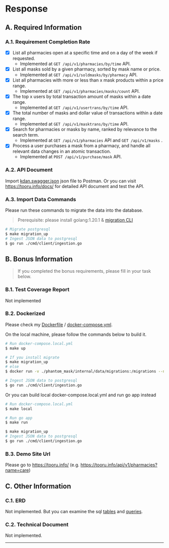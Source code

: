 # Response
## A. Required Information
### A.1. Requirement Completion Rate
- [x] List all pharmacies open at a specific time and on a day of the week if requested.
  - Implemented at `GET /api/v1/pharmacies/by/time` API.
- [x] List all masks sold by a given pharmacy, sorted by mask name or price.
  - Implemented at `GET /api/v1/soldmasks/by/pharmacy` API.
- [x] List all pharmacies with more or less than x mask products within a price range.
  - Implemented at `GET /api/v1/pharmacies/masks/count` API.
- [x] The top x users by total transaction amount of masks within a date range.
  - Implemented at `GET /api/v1/usertrans/by/time` API.
- [x] The total number of masks and dollar value of transactions within a date range.
  - Implemented at `GET /api/v1/masktrans/by/time` API.
- [x] Search for pharmacies or masks by name, ranked by relevance to the search term.
  - Implemented at `GET /api/v1/pharmacies` API and `GET /api/v1/masks` .
- [x] Process a user purchases a mask from a pharmacy, and handle all relevant data changes in an atomic transaction.
  - Implemented at `POST /api/v1/purchase/mask` API.
### A.2. API Document
Import [kdan.swagger.json](doc/kdan/kdan.swagger.json) json file to Postman.
Or you can visit https://tooru.info/docs/ for detailed API document and test the API.

### A.3. Import Data Commands
Please run these commands to migrate the data into the database.
> Prerequisite: please install golang:1.20.1 & [migration CLI](https://github.com/golang-migrate/migrate/tree/master/cmd/migrate)
```bash
# Migrate postgresql
$ make migration_up
# Ingest JSON data to postgresql
$ go run ./cmd/client/ingestion.go
```
## B. Bonus Information

>  If you completed the bonus requirements, please fill in your task below.
### B.1. Test Coverage Report
Not implemented
### B.2. Dockerized
Please check my [Dockerfile](Dockerfile) / [docker-compose.yml](docker-compose.yml).

On the local machine, please follow the commands below to build it.

```bash
# Run docker-compose.local.yml
$ make up

# If you install migrate
$ make migration_up
# else
$ docker run -v ./phantom_mask/internal/data/migrations:/migrations --network host migrate/migrate -path=/migrations/ -database "postgres://kdan:kdan@localhost:5432/kdan?sslmode=disable" up 1

# Ingest JSON data to postgresql
$ go run ./cmd/client/ingestion.go
```

Or you can build local docker-compose.local.yml and run go app instead

```bash
# Run docker-compose.local.yml
$ make local

# Run go app
$ make run

$ make migration_up
# Ingest JSON data to postgresql
$ go run ./cmd/client/ingestion.go
```

### B.3. Demo Site Url
Please go to https://tooru.info/ (e.g. https://tooru.info/api/v1/pharmacies?name=care)

## C. Other Information

### C.1. ERD

Not implemented. But you can examine the sql [tables](internal/data/migrations/000001_init_tables.up.sql) and [queries](internal/data/queries/).

### C.2. Technical Document

Not implemented.
- --
